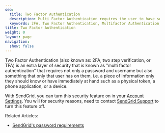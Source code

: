 ```yaml
---
seo:
  title: Two Factor Authentication
  description: Multi Factor Authentication requires the user to have some information that only they could have to log into an account.
  keywords: 2FA, Two Factor Authentication, Multifactor Authentication, two step verification
title: Two Factor Authentication
weight: 0
layout: page
navigation:
  show: false
---
```


Two Factor Authentication (also known as: 2FA, two step verification, or TFA) is an extra layer of security that is known as "multi factor authentication" that requires not only a password and username but also something that only that user has on them, i.e. a piece of information only they should know or have immediately at hand such as a physical token, a phone application, or a device.

With SendGrid, you can turn this security feature on in your [Account Settings]({{root_url}}/User_Guide/Settings/multifactor_authentication.html). You will for security reasons, need to contact [SendGrid Support]({{site.support_url}}) to turn this feature off.

Related Articles:

* [SendGrid's password requirements]({{root_url}}{{site.password_requirements}})
